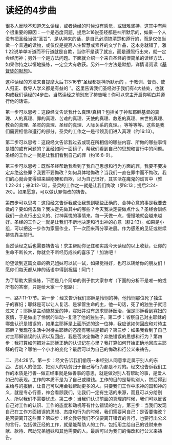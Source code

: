 # 读经的4步曲



<p>很多人反映不知道怎么读经，或者读经的时候没有感觉，或很难坚持，这其中有两个很重要的原因：一个是态度问题，提后3:16说圣经都是神所默示的，如果一个人没有把圣经当做”圣旨“，是从神来的话，是自己必须搞清楚和遵行的，而是仅仅当做一个普通的读物，或仅仅是提高人生智慧或素养的文学作品，这本身就错了，雅1:22说单单听道而不行道就是自欺，当你不是读了就忘，而是遵照行出来，就一定会经历神；另外一个是方法问题。下面就介绍一个来自圣经的很简单的读经方法，如果你持之以恒地操练，一定会大有收获。另外一个方法是默想，详情请阅读《<a href="/node/12849">基督徒的默想</a>》。</p>

<p>这种读经的方法来自提摩太后书3:16节“圣经都是神所默示的&nbsp;，于教训、督责、使人归正、教导人学义都是有益的&nbsp;”。这里告诉我们圣经对于我们有4大益处，也就构成我们读经的4步曲。当然读经之前别忘了祷告哦！你可以求主开启你明白并遵行他的话语。</p>

<p>第一步可以思考：这段经文告诉我什么真理/真相？包括关于神和耶稣基督的真理、人的真理、罪的真理、苦难的真理、天使的真理、救恩的真理、末世的真理、教会的真理、圣灵的真理、圣经的真理、人际关系的真理。。等等等等。这些是我们需要相信和遵行的部分。圣灵的工作之一是带领我们进入真理（约16:13）。</p>

<p>第二步可以思考：这段经文告诉我过去或现在所相信的哪些内容、所做的哪些事情是错的或有问题的？圣经如同一面镜子，帮我们看到自己的思想和言行中的问题。圣经的工作之一就是让我们看到自己的罪（约16:8-9）。</p>

<p>第三步可以思考：既然圣经帮助我看到了我自己思想和行为方面的罪，我要不要决定弃绝这些罪？我要不要悔改？如何具体地悔改？当我们一直在罪中而不悔改，我们的心就会变得越来越刚硬和自欺，以为自己很好，其实活在魔鬼的谎言中（雅1:22-24；来3:12-13）。圣灵的工作之一就是让我们悔改（罗8:13；提后2:24-26）。如果愿意，可以做认罪悔改的祷告。</p>

<p>第四步可以思考：这段经文告诉我或让我想到哪些正确的、合神心意的事是我要去做的？要如何去做？我决定先做其中的哪些？今天我决定要做点什么？圣经会训练我们一点点行出公义的、讨神喜悦的事情来。每一天做一点，慢慢地就会越来越好。圣经的工作之一就是让我们不断地决定和行出神的心意（腓2:13）。如果是小组，可以把这一步作为家庭作业，下一次回来再分享进展。作为感恩的见证或继续祷告靠主前行。</p>

<p>当然读经之后也需要祷告哈！求主帮助你记住和实践今天读经的以上收获，让你的生命不断长大，你就会不断经历成长的喜乐了！加油吧！</p>

<p>盼望读到这篇文章的弟兄姐妹可以试一试，如果觉得好，也可以转给你的朋友们！愿你们每天都从神的话语中得到祝福！阿门！</p>

<p>为了帮助大家操练，下面是几个简单的例子供大家参考（下面的分析不是唯一的或所有的答案，只是给大家一个思路）：</p>

<p>一、路7:11-17节。第一步：经文告诉我们耶稣是怜悯的神，他怜悯那位死了独生子的寡妇；耶稣是可以让人复活、是掌管生命的主，他一句话，死了的独生子就活过来了；耶稣是主动施慈爱的神，寡妇并没有恳求耶稣医治，但是耶稣看到寡妇的哀情，于是做出了怜悯的举动--复活了他的独生子。第二步：省察自己对主耶稣的哪些认识是错误的，如果主耶稣是上面所述的这一位神，我应该如何回应和对待主耶稣？我现在生活中对待主耶稣的态度有哪些是错的？第三步：如果我看到了自己对主耶稣错误的认识以及回应，我是否决定悔改？弃绝错误的思想和行为？第四步：我打算如何把对主耶稣正确的认识记在心里？我打算如何开始正确地回应主耶稣的行动？哪怕一个小小的变化？最后可以为自己的悔改和行公义来祷告。</p>

<p>二、弗4:28节。第一步：经文告诉我们偷窃--未经别人同意拿走属于别人的东西、占别人的便宜、把别人的功劳归于自己等行为都是不对的。经文也告诉我们工作的本质是行善--做正经事就是做善事的意思，就是做对别人有帮助的事，是爱人如己的表现。工作的本质不是为了自己或赚钱。工作的目的是帮助别人，然后得到主给与的报酬，让自己可以用金钱帮助更多的人。只要我们工作中求神的国和神的义，就是专心行善，神会看顾我们，让我们一定有生活的来源，而且可以分给别人，所以我们不需要忧虑。第二步：当我们认识前面的真理的时候，我们可以反省自己对工作的认识、工作的态度和动机等有什么错误的地方。第三步：当我们发现自己在工作方面错误的思想、态度和行为的时候，我们需要问自己：是否要悔改？是否要离开这些罪？第四步：经文教导我们不仅要离开错误的言行，也要行出公义的言行，包括做正经的工作，就是能帮助人的工作，包括用主给自己的钱财来奉献、款待、帮助兄弟姐妹和其他需要的人。最后可以为我们的悔改和行公义来祷告。</p>